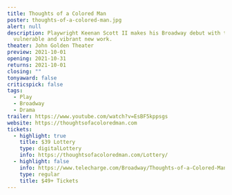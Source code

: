 ```yaml
---
title: Thoughts of a Colored Man
poster: thoughts-of-a-colored-man.jpg
alert: null
description: Playwright Keenan Scott II makes his Broadway debut with this
  vulnerable and vibrant new work.
theater: John Golden Theater
preview: 2021-10-01
opening: 2021-10-31
returns: 2021-10-01
closing: ""
tonyaward: false
criticspick: false
tags: 
  - Play
  - Broadway
  - Drama
trailer: https://www.youtube.com/watch?v=EsBF5kppsgs
website: https://thoughtsofacoloredman.com
tickets:
  - highlight: true
    title: $39 Lottery
    type: digitalLottery
    info: https://thoughtsofacoloredman.com/Lottery/
  - highlight: false
    info: https://www.telecharge.com/Broadway/Thoughts-of-a-Colored-Man/
    type: regular
    title: $49+ Tickets
---
```

